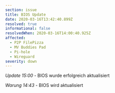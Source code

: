```yaml
---
section: issue
title: BIOS Update
date: 2020-03-16T13:42:40.899Z
resolved: true
informational: false
resolvedWhen: 2020-03-16T14:00:40.925Z
affected:
  - P2P FilePizza
  - MV Buddies Pad
  - Pi-hole
  - Wireguard
severity: down
---
```

*Update 15:00* - BIOS wurde erfolgreich aktualisiert

*Warung 14:43* - BIOS wird aktualisiert
